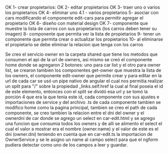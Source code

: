 OK 1- crear propietarios: 
OK 2- editar propietarios
OK 3- traer uno o varios los propietarios
OK 4- eliminar uno
4.1 - varios propietarios
5- asociar con cars modificando el componente edit-cars para permitir agregar el propietario
OK 6- diseño con material design
OK 7- componente que muestre la lista de carros con sus propietarios (los carros deben tener su imagen)
8- componente que permita ver la lista de propietarios
9- tener un componente que permita crear o actualizar los propietarios
10- al eliminarse el propietario se debe eliminar la relacion que tenga con los carros

Se creo el servicio owner en la carpeta shared que tiene los metodos que consumen el api de la url de owners, asi mismo se creó el componente home donde se agregaron 2 botones: uno para car list y el otro para owner list, se crearon tambien los componentes get-owner que muestra la lista de los owners, el componente edit-owner que permite crear y para editar en la url de cada car se usó un pipe nativo de angular el cual nos permitia realizar un split para "/" sobre la propiedad _links.self.href la cual al final poseia el id de este elemento, entonces con el split se dividó esa url y se tomó la porción 4 que era la que tenia este id, cada componente con sus ajustes e importaciones de service y del archivo .ts de cada componente tambien se modifico home como la pagina principal, tambien se creo el path de cada componente, se creo tambien la relacion entre el dni del owner y el ownerdni de car donde se agrego un select en car-edit.html y se agrego una funcion que consumia todos los owners y de alli se alimento el select el cual el valor a mostrar era el nombre (owner.name) y el valor de este es el dni (owner.dni) teniendo en cuenta que en car-edit.ts la importacion de OwnerService y se le asigno un name al campo select para que el ngform pudiera detectar como uno de los campos a leer y guardar.
